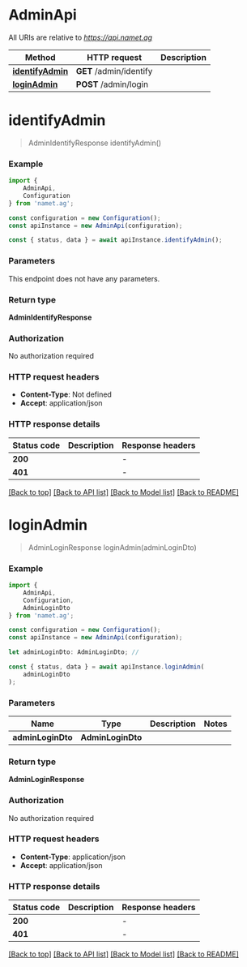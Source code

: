 # AdminApi

All URIs are relative to *https://api.namet.ag*

|Method | HTTP request | Description|
|------------- | ------------- | -------------|
|[**identifyAdmin**](#identifyadmin) | **GET** /admin/identify | |
|[**loginAdmin**](#loginadmin) | **POST** /admin/login | |

# **identifyAdmin**
> AdminIdentifyResponse identifyAdmin()


### Example

```typescript
import {
    AdminApi,
    Configuration
} from 'namet.ag';

const configuration = new Configuration();
const apiInstance = new AdminApi(configuration);

const { status, data } = await apiInstance.identifyAdmin();
```

### Parameters
This endpoint does not have any parameters.


### Return type

**AdminIdentifyResponse**

### Authorization

No authorization required

### HTTP request headers

 - **Content-Type**: Not defined
 - **Accept**: application/json


### HTTP response details
| Status code | Description | Response headers |
|-------------|-------------|------------------|
|**200** |  |  -  |
|**401** |  |  -  |

[[Back to top]](#) [[Back to API list]](../README.md#documentation-for-api-endpoints) [[Back to Model list]](../README.md#documentation-for-models) [[Back to README]](../README.md)

# **loginAdmin**
> AdminLoginResponse loginAdmin(adminLoginDto)


### Example

```typescript
import {
    AdminApi,
    Configuration,
    AdminLoginDto
} from 'namet.ag';

const configuration = new Configuration();
const apiInstance = new AdminApi(configuration);

let adminLoginDto: AdminLoginDto; //

const { status, data } = await apiInstance.loginAdmin(
    adminLoginDto
);
```

### Parameters

|Name | Type | Description  | Notes|
|------------- | ------------- | ------------- | -------------|
| **adminLoginDto** | **AdminLoginDto**|  | |


### Return type

**AdminLoginResponse**

### Authorization

No authorization required

### HTTP request headers

 - **Content-Type**: application/json
 - **Accept**: application/json


### HTTP response details
| Status code | Description | Response headers |
|-------------|-------------|------------------|
|**200** |  |  -  |
|**401** |  |  -  |

[[Back to top]](#) [[Back to API list]](../README.md#documentation-for-api-endpoints) [[Back to Model list]](../README.md#documentation-for-models) [[Back to README]](../README.md)

